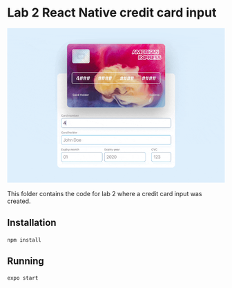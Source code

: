 # Lab 2 React Native credit card input

![demo](demo.gif)

This folder contains the code for lab 2 where a credit card input was created.

## Installation
```npm install```

## Running
```expo start```